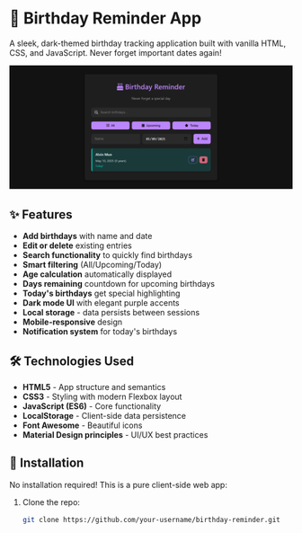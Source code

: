 # 🎂 Birthday Reminder App

A sleek, dark-themed birthday tracking application built with vanilla HTML, CSS, and JavaScript. Never forget important dates again!

![App Screenshot](./screenshot.png) 

## ✨ Features

- **Add birthdays** with name and date
- **Edit or delete** existing entries
- **Search functionality** to quickly find birthdays
- **Smart filtering** (All/Upcoming/Today)
- **Age calculation** automatically displayed
- **Days remaining** countdown for upcoming birthdays
- **Today's birthdays** get special highlighting
- **Dark mode UI** with elegant purple accents
- **Local storage** - data persists between sessions
- **Mobile-responsive** design
- **Notification system** for today's birthdays

## 🛠️ Technologies Used

- **HTML5** - App structure and semantics
- **CSS3** - Styling with modern Flexbox layout
- **JavaScript (ES6)** - Core functionality
- **LocalStorage** - Client-side data persistence
- **Font Awesome** - Beautiful icons
- **Material Design principles** - UI/UX best practices

## 🚀 Installation

No installation required! This is a pure client-side web app:

1. Clone the repo:
   ```bash
   git clone https://github.com/your-username/birthday-reminder.git

